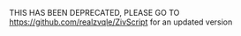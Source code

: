 THIS HAS BEEN DEPRECATED, PLEASE GO TO https://github.com/realzvqle/ZivScript for an updated version
